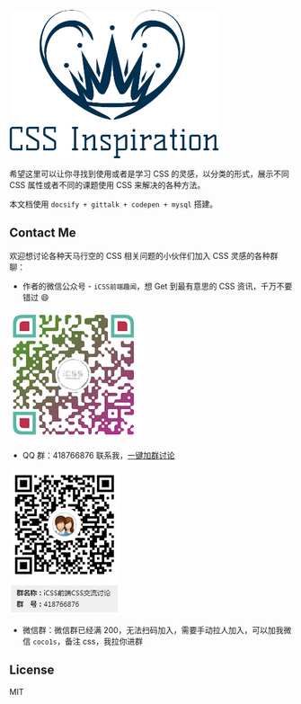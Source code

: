 

![logo](https://github.com/chokcoco/CSS-Inspiration/raw/master/logo2.png)

希望这里可以让你寻找到使用或者是学习 CSS 的灵感，以分类的形式，展示不同 CSS 属性或者不同的课题使用 CSS 来解决的各种方法。

本文档使用 `docsify + gittalk + codepen + mysql` 搭建。

## Contact Me

欢迎想讨论各种天马行空的 CSS 相关问题的小伙伴们加入 CSS 灵感的各种群聊：

+ 作者的微信公众号 - `iCSS前端趣闻`，想 Get 到最有意思的 CSS 资讯，千万不要错过 😄

![gzh](./assets/images/gzh_sssmall.png)

+ QQ 群：418766876 联系我，[一键加群讨论](//shang.qq.com/wpa/qunwpa?idkey=318940c0ae56f4556447291fb2fc6147a7b1760487c49c1e3410c377d946fc5a) 

![qun](./assets/images/qqqun.png)

+ 微信群：微信群已经满 200，无法扫码加入，需要手动拉人加入，可以加我微信 `coco1s`，备注 css，我拉你进群

## License

MIT